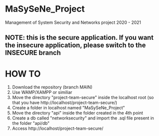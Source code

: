 # MaSySeNe_Project

Management of System Security and Networks project 2020 - 2021

## NOTE: this is the secure application. If you want the insecure application, please switch to the INSECURE branch

# HOW TO

1. Download the repository (branch MAIN)
2. Use WAMP/XAMPP or similiar
3. Move the directory "project-team-secure" inside the localhost root (so that you have http://localhost/project-team-secure/)
4. Create a folder in localhost named "MaSySeNe_Project"
5. Move the directory "api" inside the folder created in the 4th point
6. Create a db called "networksecurity" and import the .sql file present in the folder "api/db"
7. Access http://localhost/project-team-secure/
